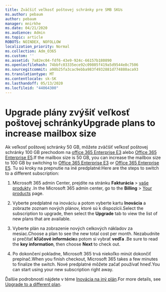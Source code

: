 ```yaml
---
title: Zväčšiť veľkosť poštovej schránky pre SMB SKUs
ms.author: pebaum
author: pebaum
manager: mnirkhe
ms.date: 04/21/2020
ms.audience: Admin
ms.topic: article
ROBOTS: NOINDEX, NOFOLLOW
localization_priority: Normal
ms.collection: Adm_O365
ms.custom: ''
ms.assetid: 7a82ec04-fdf6-43e9-924c-66157b180890
ms.openlocfilehash: 74bbfc03335ece92c09805f419a5d9544e8c7506
ms.sourcegitcommit: a98b25fa3cac9ebba983f4932881d774880aca93
ms.translationtype: MT
ms.contentlocale: sk-SK
ms.lasthandoff: 05/13/2020
ms.locfileid: "44064300"
---
```

# <a name="upgrade-plans-to-increase-mailbox-size"></a><span data-ttu-id="db63b-102">Upgrade plány zvýšiť veľkosť poštovej schránky</span><span class="sxs-lookup"><span data-stu-id="db63b-102">Upgrade plans to increase mailbox size</span></span>

<span data-ttu-id="db63b-103">Ak veľkosť poštovej schránky 50 GB, môžete zväčšiť veľkosť poštovej schránky 100 GB prechodom na [office 365 Enterprise E3](https://products.office.com/business/office-365-enterprise-e3-business-software) alebo [Office 365 Enterprise E5](https://products.office.com/business/office-365-enterprise-e5-business-software).</span><span class="sxs-lookup"><span data-stu-id="db63b-103">If the mailbox size is 50 GB, you can increase the mailbox size to 100 GB by switching to [Office 365 Enterprise E3](https://products.office.com/business/office-365-enterprise-e3-business-software) or [Office 365 Enterprise E5](https://products.office.com/business/office-365-enterprise-e5-business-software).</span></span> <span data-ttu-id="db63b-104">Tu sú kroky na prepnutie na iné predplatné:</span><span class="sxs-lookup"><span data-stu-id="db63b-104">Here are the steps to switch to a different subscription:</span></span>
  
1. <span data-ttu-id="db63b-105">Microsoft 365 admin Center, prejdite na stránku **Fakturácia**  >  [vaše produkty](https://go.microsoft.com/fwlink/p/?linkid=842054) .</span><span class="sxs-lookup"><span data-stu-id="db63b-105">In the Microsoft 365 admin center, go to the **Billing** > [Your products](https://go.microsoft.com/fwlink/p/?linkid=842054) page.</span></span>

2. <span data-ttu-id="db63b-106">Vyberte predplatné na inováciu a potom vyberte kartu **Inovácia** a zobrazte zoznam nových plánov, ktoré sú k dispozícii.</span><span class="sxs-lookup"><span data-stu-id="db63b-106">Select the subscription to upgrade, then select the **Upgrade** tab to view the list of new plans that are available.</span></span>

3. <span data-ttu-id="db63b-107">Vyberte plán na zobrazenie nových celkových nákladov za mesiac.</span><span class="sxs-lookup"><span data-stu-id="db63b-107">Choose a plan to see the new total cost per month.</span></span> <span data-ttu-id="db63b-108">Nezabudnite si prečítať **kľúčové informácie**a potom si vybrať **vedľa** .</span><span class="sxs-lookup"><span data-stu-id="db63b-108">Be sure to read the **key information**, then choose **Next** to check out.</span></span>

4. <span data-ttu-id="db63b-109">Po dokončení pokladne, Microsoft 365 trvá niekoľko minút dokončiť prepínač.</span><span class="sxs-lookup"><span data-stu-id="db63b-109">When you finish checkout, Microsoft 365 takes a few minutes to finalize the switch.</span></span> <span data-ttu-id="db63b-110">Nové predplatné môžete začať používať hneď.</span><span class="sxs-lookup"><span data-stu-id="db63b-110">You can start using your new subscription right away.</span></span>

<span data-ttu-id="db63b-111">Ďalšie podrobnosti nájdete v téme [Inovácia na iný plán](https://docs.microsoft.com/microsoft-365/commerce/subscriptions/upgrade-to-different-plan).</span><span class="sxs-lookup"><span data-stu-id="db63b-111">For more details, see [Upgrade to a different plan](https://docs.microsoft.com/microsoft-365/commerce/subscriptions/upgrade-to-different-plan).</span></span>